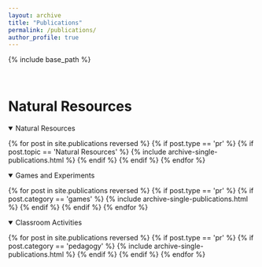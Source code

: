 ```yaml
---
layout: archive
title: "Publications"
permalink: /publications/
author_profile: true
---
```


<!-- Table 1 from paper, Course Topics: Market failure, efficiency and/or markets, climate change, market solutions, natural resources, valuation, non-market valuation, benefit/cost analysis, growth and/or development, environmental justice, population -->



{% include base_path %}

<br>

# __Natural Resources__

<details open>
<summary>
Natural Resources
</summary>

{% for post in site.publications reversed %}
  {% if post.type == 'pr' %}
      {% if post.topic == 'Natural Resources' %}
      {% include archive-single-publications.html %}
      {% endif %}
  {% endif %}
{% endfor %}

</details>


<details open>
<summary class="id1">
Games and Experiments
</summary>

{% for post in site.publications reversed %}
  {% if post.type == 'pr' %}
    {% if post.category == 'games' %}
    {% include archive-single-publications.html %}
    {% endif %}
  {% endif %}
{% endfor %}

</details>


<details open>
<summary class="id2">
Classroom Activities 
</summary>

{% for post in site.publications reversed %}
  {% if post.type == 'pr' %}
    {% if post.category == 'pedagogy' %}
    {% include archive-single-publications.html %}
    {% endif %}
  {% endif %}
{% endfor %}

</details>




